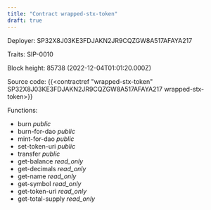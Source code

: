 ```yaml
---
title: "Contract wrapped-stx-token"
draft: true
---
```

Deployer: SP32X8J03KE3FDJAKN2JR9CQZGW8A517AFAYA217

Traits:
 SIP-0010



Block height: 85738 (2022-12-04T01:01:20.000Z)

Source code: {{<contractref "wrapped-stx-token" SP32X8J03KE3FDJAKN2JR9CQZGW8A517AFAYA217 wrapped-stx-token>}}

Functions:

* burn _public_
* burn-for-dao _public_
* mint-for-dao _public_
* set-token-uri _public_
* transfer _public_
* get-balance _read_only_
* get-decimals _read_only_
* get-name _read_only_
* get-symbol _read_only_
* get-token-uri _read_only_
* get-total-supply _read_only_
